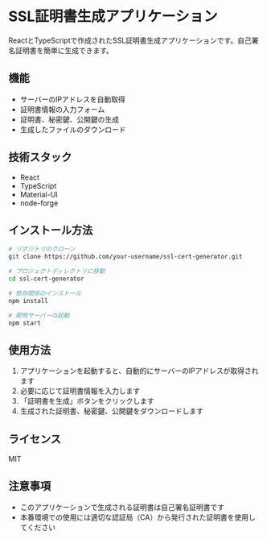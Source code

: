 # SSL証明書生成アプリケーション

ReactとTypeScriptで作成されたSSL証明書生成アプリケーションです。自己署名証明書を簡単に生成できます。

## 機能

- サーバーのIPアドレスを自動取得
- 証明書情報の入力フォーム
- 証明書、秘密鍵、公開鍵の生成
- 生成したファイルのダウンロード

## 技術スタック

- React
- TypeScript
- Material-UI
- node-forge

## インストール方法

```bash
# リポジトリのクローン
git clone https://github.com/your-username/ssl-cert-generator.git

# プロジェクトディレクトリに移動
cd ssl-cert-generator

# 依存関係のインストール
npm install

# 開発サーバーの起動
npm start
```

## 使用方法

1. アプリケーションを起動すると、自動的にサーバーのIPアドレスが取得されます
2. 必要に応じて証明書情報を入力します
3. 「証明書を生成」ボタンをクリックします
4. 生成された証明書、秘密鍵、公開鍵をダウンロードします

## ライセンス

MIT

## 注意事項

- このアプリケーションで生成される証明書は自己署名証明書です
- 本番環境での使用には適切な認証局（CA）から発行された証明書を使用してください 